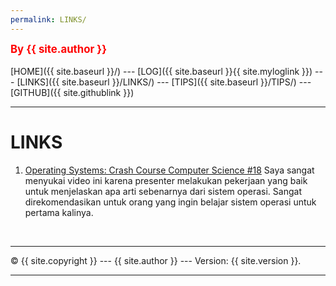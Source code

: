 ```yaml
---
permalink: LINKS/
---
```

<span style="color:red; font-weight:bold; font-size:larger;">By {{ site.author }}</span>
<br><br>
[HOME]({{ site.baseurl }}/) ---
[LOG]({{ site.baseurl }}{{ site.myloglink }}) ---
[LINKS]({{ site.baseurl }}/LINKS/) ---
[TIPS]({{ site.baseurl }}/TIPS/) ---
[GITHUB]({{ site.githublink }})
<br>
<hr>

# LINKS

1. [Operating Systems: Crash Course Computer Science #18](https://www.youtube.com/watch?v=26QPDBe-NB8&feature=youtu.be)
   Saya sangat menyukai video ini karena presenter melakukan pekerjaan yang baik untuk menjelaskan apa arti sebenarnya dari sistem operasi. Sangat direkomendasikan  untuk orang yang ingin belajar sistem operasi untuk pertama kalinya.

   
 
<br>
<hr>
&copy; {{ site.copyright }} --- {{ site.author }} --- Version: {{ site.version }}.
<hr>
<br>

